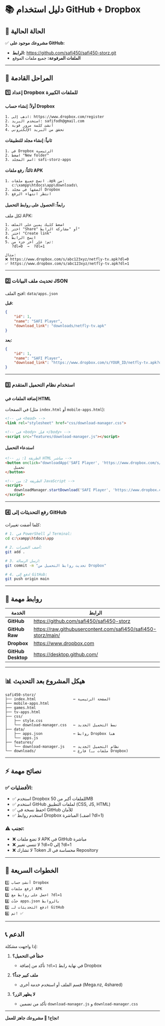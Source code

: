# 📚 دليل استخدام GitHub + Dropbox

## 📍 الحالة الحالية

✅ **مشروعك موجود على GitHub:**
- **الرابط:** https://github.com/safi450/safi450-storz.git
- **الملفات المرفوعة:** جميع ملفات الموقع

---

## 🎯 المراحل القادمة

### 1️⃣ إعداد Dropbox للملفات الكبيرة

#### أولاً: إنشاء حساب Dropbox
```
1. اذهب إلى: https://www.dropbox.com/register
2. استخدم البريد: safifodh@gmail.com
3. أنشئ كلمة مرور قوية
4. تحقق من البريد الإلكتروني
```

#### ثانياً: إنشاء مجلد للتطبيقات
```
1. في Dropbox الرئيسية
2. اضغط "New folder"
3. اسم المجلد: safi-storz-apps
```

#### ثالثاً: رفع ملفات APK
```
1. انسخ جميع ملفات .apk من:
   c:\xampp\htdocs\app\downloads\
2. ألصقها في مجلد Dropbox
3. انتظر انتهاء الرفع
```

#### رابعاً: الحصول على روابط التحميل

لكل ملف APK:

```
1. اضغط كليك يمين على الملف
2. اختر "Share" أو "مشاركة الرابط"
3. اختر "Create link"
4. انسخ الرابط
5. ثم: غيّر آخر جزء من:
   ?dl=0  →  ?dl=1

مثال:
❌ https://www.dropbox.com/s/abc123xyz/netfly-tv.apk?dl=0
✅ https://www.dropbox.com/s/abc123xyz/netfly-tv.apk?dl=1
```

---

### 2️⃣ تحديث ملف البيانات JSON

افتح الملف: `data/apps.json`

**قبل:**
```json
{
    "id": 1,
    "name": "SAFI Player",
    "download_link": "downloads/netfly-tv.apk"
}
```

**بعد:**
```json
{
    "id": 1,
    "name": "SAFI Player",
    "download_link": "https://www.dropbox.com/s/YOUR_ID/netfly-tv.apk?dl=1"
}
```

---

### 3️⃣ استخدام نظام التحميل المتقدم

#### إضافة الملفات في HTML

في الصفحات (مثل `index.html` أو `mobile-apps.html`):

```html
<!-- في <head> -->
<link rel="stylesheet" href="css/download-manager.css">

<!-- في <body> قبل </body> -->
<script src="features/download-manager.js"></script>
```

#### استدعاء التحميل

```html
<!-- الطريقة 1: زر HTML مباشر -->
<button onclick="downloadApp('SAFI Player', 'https://www.dropbox.com/s/xxx/app.apk?dl=1', 1)">
    تحميل
</button>

<!-- الطريقة 2: من JavaScript -->
<script>
    downloadManager.startDownload('SAFI Player', 'https://www.dropbox.com/s/xxx/app.apk?dl=1', 1);
</script>
```

---

### 4️⃣ رفع التحديثات إلى GitHub

كلما أضفت تغييرات:

```bash
# 1. في PowerShell أو Terminal:
cd c:\xampp\htdocs\app

# 2. أضف التغييرات:
git add .

# 3. ارسل الرسالة:
git commit -m "تحديث روابط التحميل من Dropbox"

# 4. ادفع إلى GitHub:
git push origin main
```

---

## 🔗 روابط مهمة

| الخدمة | الرابط |
|-------|--------|
| **GitHub** | https://github.com/safi450/safi450-storz |
| **GitHub Raw** | https://raw.githubusercontent.com/safi450/safi450-storz/main/ |
| **Dropbox** | https://www.dropbox.com |
| **GitHub Desktop** | https://desktop.github.com/ |

---

## 📊 هيكل المشروع بعد التحديث

```
safi450-storz/
├── index.html                 ← الصفحة الرئيسية
├── mobile-apps.html
├── games.html
├── tv-apps.html
├── css/
│   ├── style.css
│   └── download-manager.css   ← نمط التحميل الجديد
├── data/
│   ├── apps.json              ← روابط Dropbox هنا
│   └── apps.js
├── features/
│   └── download-manager.js    ← نظام التحميل الجديد
└── downloads/                 ← فارغ (ملفات بـ Dropbox)
```

---

## ⚡ نصائح مهمة

### ✅ الأفضليات:
- ✅ استخدم Dropbox للملفات أكبر من 50MB
- ✅ استخدم GitHub لملفات التطبيق (CSS, JS, HTML)
- ✅ احفظ نسخة في GitHub للأمان
- ✅ استخدم روابط Dropbox المباشرة (اضف ?dl=1)

### ⚠️ تجنب:
- ❌ لا تضع ملفات APK في GitHub مباشرة
- ❌ لا تنسى تغيير ?dl=0 إلى ?dl=1
- ❌ لا تشارك Token محساسة في الـ Repository

---

## 🚀 الخطوات السريعة

```
1️⃣ أنشئ حساب Dropbox
2️⃣ ارفع ملفات APK
3️⃣ احصل على روابط مع ?dl=1
4️⃣ حدّث apps.json بالروابط
5️⃣ ادفع التحديثات لـ GitHub
6️⃣ تم! ✅
```

---

## 📞 الدعم

إذا واجهت مشكلة:

1. **خطأ في التحميل؟**
   - تأكد من إضافة `?dl=1` في نهاية رابط Dropbox

2. **ملف كبير جداً؟**
   - قسم الملف أو استخدم خدمة أخرى (Mega.nz, 4shared)

3. **لا يظهر الزر؟**
   - تأكد من تضمين `download-manager.js` و `download-manager.css`

---

**نجاح! 🎉 مشروعك جاهز للعمل!**